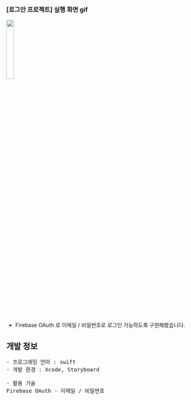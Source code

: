### [로그안 프로젝트] 실행 화면 gif
<img src="https://user-images.githubusercontent.com/61315014/147732209-b61d66ee-9f8e-4de5-93f4-b2563bf267f0.gif" width="20%">
   
- Firebase OAuth 로 이메일 / 비밀번호로 로그인 가능하도록 구현해봤습니다.

## 개발 정보
<pre>
- 프로그래밍 언어 : swift   
- 개발 환경 : Xcode, Storyboard   

- 활용 기술   
Firebase OAuth - 이메일 / 비밀번호
</pre>


